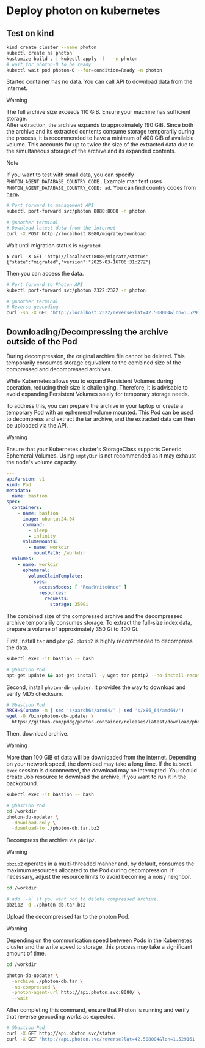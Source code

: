 # Deploy photon on kubernetes

## Test on kind

```bash
kind create cluster --name photon
kubectl create ns photon
kustomize build . | kubectl apply -f - -n photon
# wait for photon-0 to be ready
kubectl wait pod photon-0 --for=condition=Ready -n photon
```

Started container has no data. You can call API to download data from the internet.

> [!WARNING]
> The full archive size exceeds 110 GiB. Ensure your machine has sufficient storage.  
> After extraction, the archive expands to approximately 190 GiB.
> Since both the archive and its extracted contents consume storage temporarily during the process, it is recommended to have a minimum of 400 GiB of available volume.
> This accounts for up to twice the size of the extracted data due to the simultaneous storage of the archive and its expanded contents.

> [!NOTE]
> If you want to test with small data, you can specify `PHOTON_AGENT_DATABASE_COUNTRY_CODE` .
> Example manifest uses `PHOTON_AGENT_DATABASE_COUNTRY_CODE: ad`.
> You can find country codes from [here](https://download1.graphhopper.com/public/experimental/extracts/by-country-code/).

```bash
# Port forward to management API
kubectl port-forward svc/photon 8080:8080 -n photon

# @Another terminal
# Download latest data from the internet
curl -X POST http://localhost:8080/migrate/download
```

Wait until migration status is `migrated`.

```
❯ curl -X GET 'http://localhost:8080/migrate/status'
{"state":"migrated","version":"2025-03-16T06:31:27Z"}
```

Then you can access the data.

```bash
# Port forward to Photon API
kubectl port-forward svc/photon 2322:2322 -n photon

# @Another terminal
# Reverse geocoding
curl -sS -X GET 'http://localhost:2322/reverse?lat=42.508004&lon=1.529161'
```

## Downloading/Decompressing the archive outside of the Pod

During decompression, the original archive file cannot be deleted. This temporarily consumes storage equivalent to the combined size of the compressed and decompressed archives.

While Kubernetes allows you to expand Persistent Volumes during operation, reducing their size is challenging. Therefore, it is advisable to avoid expanding Persistent Volumes solely for temporary storage needs.

To address this, you can prepare the archive in your laptop or create a temporary Pod with an ephemeral volume mounted. This Pod can be used to decompress and extract the tar archive, and the extracted data can then be uploaded via the API.

> [!WARNING]
> Ensure that your Kubernetes cluster's StorageClass supports Generic Ephemeral Volumes. Using `emptyDir` is not recommended as it may exhaust the node's volume capacity.

```yaml
---
apiVersion: v1
kind: Pod
metadata:
  name: bastion
spec:
  containers:
    - name: bastion
      image: ubuntu:24.04
      command:
        - sleep
        - infinity
      volumeMounts:
        - name: workdir
          mountPath: /workdir
  volumes:
    - name: workdir
      ephemeral:
        volumeClaimTemplate:
          spec:
            accessModes: [ "ReadWriteOnce" ]
            resources:
              requests:
                storage: 350Gi
```

The combined size of the compressed archive and the decompressed archive temporarily consumes storage.
To extract the full-size index data, prepare a volume of approximately 350 Gi to 400 Gi.

First, install `tar` and `pbzip2`. `pbzip2` is highly recommended to decompress the data.

```sh
kubectl exec -it bastion -- bash

# @bastion Pod
apt-get update && apt-get install -y wget tar pbzip2 --no-install-recommends
```

Second, install `photon-db-updater`. It provides the way to download and verify MD5 checksum.

```sh
# @bastion Pod
ARCH=$(uname -m | sed 's/aarch64/arm64/' | sed 's/x86_64/amd64/')
wget -O /bin/photon-db-updater \
  https://github.com/pddg/photon-container/releases/latest/download/photon-db-updater-linux-$ARCH
```

Then, download archive.

> [!WARNING]
> More than 100 GiB of data will be downloaded from the internet. Depending on your network speed, the download may take a long time. If the `kubectl exec` session is disconnected, the download may be interrupted.
> You should create Job resource to download the archive, if you want to run it in the background.

```sh
kubectl exec -it bastion -- bash

# @bastion Pod
cd /workdir
photon-db-updater \
  -download-only \
  -download-to ./photon-db.tar.bz2
```

Decompress the archive via `pbzip2`.

> [!WARNING]
> `pbzip2` operates in a multi-threaded manner and, by default, consumes the maximum resources allocated to the Pod during decompression. If necessary, adjust the resource limits to avoid becoming a noisy neighbor.

```sh
cd /workdir

# add `-k` if you want not to delete compressed archive.
pbzip2 -d ./photon-db.tar.bz2
```

Upload the decompressed tar to the photon Pod.

> [!WARNING]
> Depending on the communication speed between Pods in the Kubernetes cluster and the write speed to storage, this process may take a significant amount of time.

```sh
cd /workdir

photon-db-updater \
  -archive ./photon-db.tar \
  -no-compressed \
  -photon-agent-url http://api.photon.svc:8080/ \
  --wait
```

After completing this command, ensure that Photon is running and verify that reverse geocoding works as expected.

```sh
# @bastion Pod
curl -X GET http://api.photon.svc/status
curl -X GET 'http://api.photon.svc/reverse?lat=42.508004&lon=1.529161'
```
